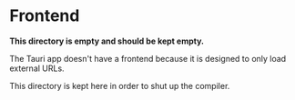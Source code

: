 # Frontend

**This directory is empty and should be kept empty.**

The Tauri app doesn't have a frontend because it is designed to only load external URLs.

This directory is kept here in order to shut up the compiler.
